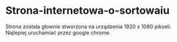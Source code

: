 # Strona-internetowa-o-sortowaiu
Strona została głownie stworzona na urządzenia 1920 x 1080 pikseli.
Najlepiej uruchamiać przez google chrome. 
